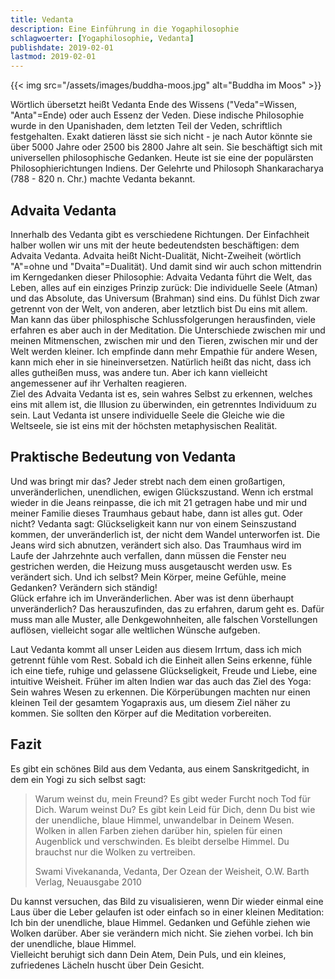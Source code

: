 ```yaml
---
title: Vedanta
description: Eine Einführung in die Yogaphilosophie
schlagwoerter: [Yogaphilosophie, Vedanta]
publishdate: 2019-02-01
lastmod: 2019-02-01
---
```


{{< img src="/assets/images/buddha-moos.jpg" alt="Buddha im Moos" >}}

Wörtlich übersetzt heißt Vedanta Ende des Wissens ("Veda"=Wissen, "Anta"=Ende) oder auch Essenz der Veden. Diese indische Philosophie wurde in den Upanishaden, dem letzten Teil der Veden, schriftlich festgehalten. Exakt datieren lässt sie sich nicht - je nach Autor könnte sie über 5000 Jahre oder 2500 bis 2800 Jahre alt sein. Sie beschäftigt sich mit universellen philosophische Gedanken. Heute ist sie eine der populärsten Philosophierichtungen Indiens. Der Gelehrte und Philosoph Shankaracharya (788 - 820 n. Chr.) machte Vedanta bekannt.


## Advaita Vedanta

Innerhalb des Vedanta gibt es verschiedene Richtungen. Der Einfachheit halber wollen wir uns mit der heute bedeutendsten beschäftigen: dem Advaita Vedanta. Advaita heißt Nicht-Dualität, Nicht-Zweiheit (wörtlich "A"=ohne und "Dvaita"=Dualität). Und damit sind wir auch schon mittendrin im Kerngedanken dieser Philosophie: Advaita Vedanta führt die Welt, das Leben, alles auf ein einziges Prinzip zurück: Die individuelle Seele (Atman) und das Absolute, das Universum (Brahman) sind eins. Du fühlst Dich zwar getrennt von der Welt, von anderen, aber letztlich bist Du eins mit allem. Man kann das über philosphische Schlussfolgerungen herausfinden, viele erfahren es aber auch in der Meditation. Die Unterschiede zwischen mir und meinen Mitmenschen, zwischen mir und den Tieren, zwischen mir und der Welt werden kleiner. Ich empfinde dann mehr Empathie für andere Wesen, kann mich eher in sie hineinversetzen. Natürlich heißt das nicht, dass ich alles gutheißen muss, was andere tun. Aber ich kann vielleicht angemessener auf ihr Verhalten reagieren. <br/>
Ziel des Advaita Vedanta ist es, sein wahres Selbst zu erkennen, welches eins mit allem ist, die Illusion zu überwinden, ein getrenntes Individuum zu sein. Laut Vedanta ist unsere individuelle Seele die Gleiche wie die Weltseele, sie ist eins mit der höchsten metaphysischen Realität. 


## Praktische Bedeutung von Vedanta

Und was bringt mir das? Jeder strebt nach dem einen großartigen, unveränderlichen, unendlichen, ewigen Glückszustand. Wenn ich erstmal wieder in die Jeans reinpasse, die ich mit 21 getragen habe und mir und meiner Familie dieses Traumhaus gebaut habe, dann ist alles gut. Oder nicht? Vedanta sagt: Glückseligkeit kann nur von einem Seinszustand kommen, der unveränderlich ist, der nicht dem Wandel unterworfen ist. Die Jeans wird sich abnutzen, verändert sich also. Das Traumhaus wird im Laufe der Jahrzehnte auch verfallen, dann müssen die Fenster neu gestrichen werden, die Heizung muss ausgetauscht werden usw. Es verändert sich. Und ich selbst? Mein Körper, meine Gefühle, meine Gedanken? Verändern sich ständig! <br/>
Glück erfahre ich im Unveränderlichen. Aber was ist denn überhaupt unveränderlich? Das herauszufinden, das zu erfahren, darum geht es. Dafür muss man alle Muster, alle Denkgewohnheiten, alle falschen Vorstellungen auflösen, vielleicht sogar alle weltlichen Wünsche aufgeben. 

Laut Vedanta kommt all unser Leiden aus diesem Irrtum, dass ich mich getrennt fühle vom Rest. Sobald ich die Einheit allen Seins erkenne, fühle ich eine tiefe, ruhige und gelassene Glückseligkeit, Freude und Liebe, eine intuitive Weisheit. Früher im alten Indien war das auch das Ziel des Yoga: Sein wahres Wesen zu erkennen. Die Körperübungen machten nur einen kleinen Teil der gesamtem Yogapraxis aus, um diesem Ziel näher zu kommen. Sie sollten den Körper auf die Meditation vorbereiten.


## Fazit

Es gibt ein schönes Bild aus dem Vedanta, aus einem Sanskritgedicht, in dem ein Yogi zu sich selbst sagt: 

> Warum weinst du, mein Freund? Es gibt weder Furcht noch Tod für Dich. Warum weinst Du? Es gibt kein Leid für Dich, denn Du bist wie der unendliche, blaue Himmel, unwandelbar in Deinem Wesen. Wolken in allen Farben ziehen darüber hin, spielen für einen Augenblick und verschwinden. Es bleibt derselbe Himmel. Du brauchst nur die Wolken zu vertreiben.
> 
> Swami Vivekananda, Vedanta, Der Ozean der Weisheit, O.W. Barth Verlag, Neuausgabe 2010

Du kannst versuchen, das Bild zu visualisieren, wenn Dir wieder einmal eine Laus über die Leber gelaufen ist oder einfach so in einer kleinen Meditation: Ich bin der unendliche, blaue Himmel. Gedanken und Gefühle ziehen wie Wolken darüber. Aber sie verändern mich nicht. Sie ziehen vorbei. Ich bin der unendliche, blaue Himmel. <br/>
Vielleicht beruhigt sich dann Dein Atem, Dein Puls, und ein kleines, zufriedenes Lächeln huscht über Dein Gesicht. 

